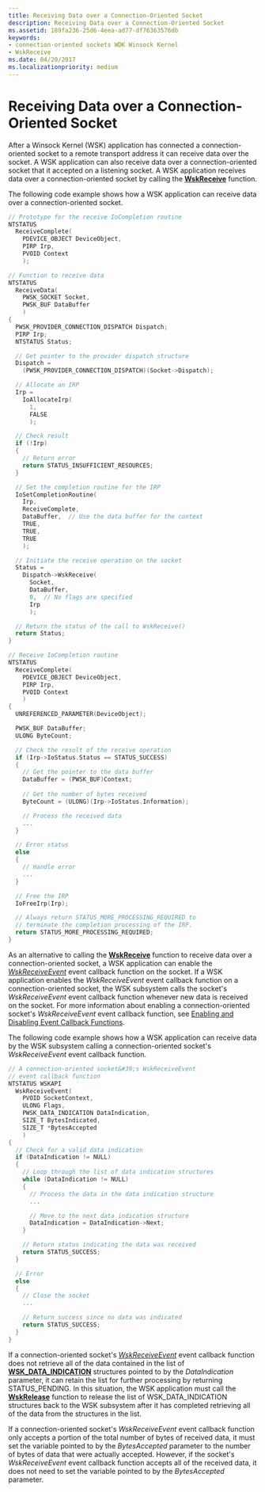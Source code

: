 ```yaml
---
title: Receiving Data over a Connection-Oriented Socket
description: Receiving Data over a Connection-Oriented Socket
ms.assetid: 189fa236-25d6-4eea-ad77-df76363576db
keywords:
- connection-oriented sockets WDK Winsock Kernel
- WskReceive
ms.date: 04/20/2017
ms.localizationpriority: medium
---
```


# Receiving Data over a Connection-Oriented Socket


After a Winsock Kernel (WSK) application has connected a connection-oriented socket to a remote transport address it can receive data over the socket. A WSK application can also receive data over a connection-oriented socket that it accepted on a listening socket. A WSK application receives data over a connection-oriented socket by calling the [**WskReceive**](https://msdn.microsoft.com/library/windows/hardware/ff571139) function.

The following code example shows how a WSK application can receive data over a connection-oriented socket.

```C++
// Prototype for the receive IoCompletion routine
NTSTATUS
  ReceiveComplete(
    PDEVICE_OBJECT DeviceObject,
    PIRP Irp,
    PVOID Context
    );

// Function to receive data
NTSTATUS
  ReceiveData(
    PWSK_SOCKET Socket,
    PWSK_BUF DataBuffer
    )
{
  PWSK_PROVIDER_CONNECTION_DISPATCH Dispatch;
  PIRP Irp;
  NTSTATUS Status;

  // Get pointer to the provider dispatch structure
  Dispatch =
    (PWSK_PROVIDER_CONNECTION_DISPATCH)(Socket->Dispatch);

  // Allocate an IRP
  Irp =
    IoAllocateIrp(
      1,
      FALSE
      );

  // Check result
  if (!Irp)
  {
    // Return error
    return STATUS_INSUFFICIENT_RESOURCES;
  }

  // Set the completion routine for the IRP
  IoSetCompletionRoutine(
    Irp,
    ReceiveComplete,
    DataBuffer,  // Use the data buffer for the context
    TRUE,
    TRUE,
    TRUE
    );

  // Initiate the receive operation on the socket
  Status =
    Dispatch->WskReceive(
      Socket,
      DataBuffer,
      0,  // No flags are specified
      Irp
      );

  // Return the status of the call to WskReceive()
  return Status;
}

// Receive IoCompletion routine
NTSTATUS
  ReceiveComplete(
    PDEVICE_OBJECT DeviceObject,
    PIRP Irp,
    PVOID Context
    )
{
  UNREFERENCED_PARAMETER(DeviceObject);

  PWSK_BUF DataBuffer;
  ULONG ByteCount;

  // Check the result of the receive operation
  if (Irp->IoStatus.Status == STATUS_SUCCESS)
  {
    // Get the pointer to the data buffer
    DataBuffer = (PWSK_BUF)Context;
 
    // Get the number of bytes received
    ByteCount = (ULONG)(Irp->IoStatus.Information);

    // Process the received data
    ...
  }

  // Error status
  else
  {
    // Handle error
    ...
  }

  // Free the IRP
  IoFreeIrp(Irp);

  // Always return STATUS_MORE_PROCESSING_REQUIRED to
  // terminate the completion processing of the IRP.
  return STATUS_MORE_PROCESSING_REQUIRED;
}
```

As an alternative to calling the [**WskReceive**](https://msdn.microsoft.com/library/windows/hardware/ff571139) function to receive data over a connection-oriented socket, a WSK application can enable the [*WskReceiveEvent*](https://msdn.microsoft.com/library/windows/hardware/ff571140) event callback function on the socket. If a WSK application enables the *WskReceiveEvent* event callback function on a connection-oriented socket, the WSK subsystem calls the socket's *WskReceiveEvent* event callback function whenever new data is received on the socket. For more information about enabling a connection-oriented socket's *WskReceiveEvent* event callback function, see [Enabling and Disabling Event Callback Functions](enabling-and-disabling-event-callback-functions.md).

The following code example shows how a WSK application can receive data by the WSK subsystem calling a connection-oriented socket's *WskReceiveEvent* event callback function.

```C++
// A connection-oriented socket&#39;s WskReceiveEvent
// event callback function
NTSTATUS WSKAPI
  WskReceiveEvent(
    PVOID SocketContext,
    ULONG Flags,
    PWSK_DATA_INDICATION DataIndication,
    SIZE_T BytesIndicated,
    SIZE_T *BytesAccepted
    )
{
  // Check for a valid data indication
  if (DataIndication != NULL)
  {
    // Loop through the list of data indication structures
    while (DataIndication != NULL)
    {
      // Process the data in the data indication structure
      ...

      // Move to the next data indication structure
      DataIndication = DataIndication->Next;
    }

    // Return status indicating the data was received
    return STATUS_SUCCESS;
  }

  // Error
  else
  {
    // Close the socket
    ...

    // Return success since no data was indicated
    return STATUS_SUCCESS;
  }
}
```

If a connection-oriented socket's [*WskReceiveEvent*](https://msdn.microsoft.com/library/windows/hardware/ff571140) event callback function does not retrieve all of the data contained in the list of [**WSK\_DATA\_INDICATION**](https://msdn.microsoft.com/library/windows/hardware/ff571165) structures pointed to by the *DataIndication* parameter, it can retain the list for further processing by returning STATUS\_PENDING. In this situation, the WSK application must call the [**WskRelease**](https://msdn.microsoft.com/library/windows/hardware/ff571144) function to release the list of WSK\_DATA\_INDICATION structures back to the WSK subsystem after it has completed retrieving all of the data from the structures in the list.

If a connection-oriented socket's *WskReceiveEvent* event callback function only accepts a portion of the total number of bytes of received data, it must set the variable pointed to by the *BytesAccepted* parameter to the number of bytes of data that were actually accepted. However, if the socket's *WskReceiveEvent* event callback function accepts all of the received data, it does not need to set the variable pointed to by the *BytesAccepted* parameter.

 

 





